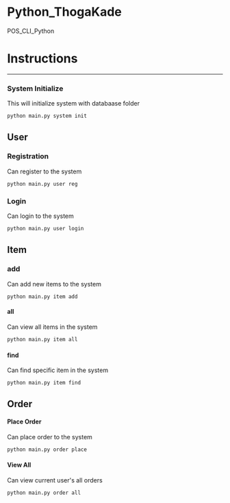 # Python_ThogaKade
POS_CLI_Python

# Instructions
----------

### System Initialize 
This will initialize system with databaase folder

```
python main.py system init
```
## User

### Registration
Can register to the system 
```
python main.py user reg
```

### Login
Can login to the system  
```
python main.py user login
```

## Item

### add
Can add new items to the system
```
python main.py item add
```

#### all
Can view all items in the system 
```cmd
python main.py item all
```
#### find
Can find specific item in the system
```cmd
python main.py item find
```

## Order

#### Place Order
Can place order to the system  
```cmd
python main.py order place
```
#### View All
Can view current user's all orders
```cmd
python main.py order all
```
